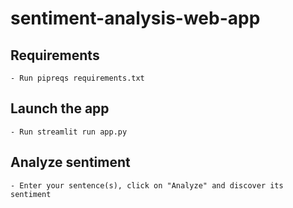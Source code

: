 # sentiment-analysis-web-app

## Requirements 

    - Run pipreqs requirements.txt

## Launch the app

    - Run streamlit run app.py

## Analyze sentiment

    - Enter your sentence(s), click on "Analyze" and discover its sentiment